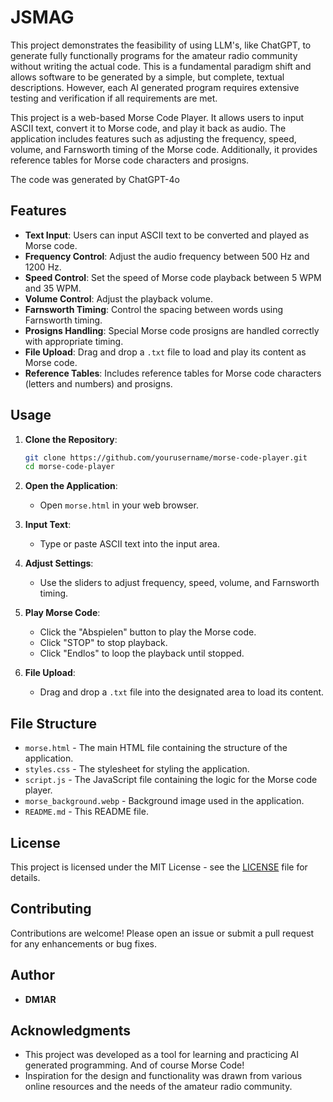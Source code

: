
# JSMAG

This project demonstrates the feasibility of using LLM's, like ChatGPT, to generate fully functionally programs for the amateur radio community without writing the actual code. This is a fundamental paradigm shift and allows software to be generated by a simple, but complete, textual descriptions. However, each AI generated program requires
extensive testing and verification if all requirements are met.

This project is a web-based Morse Code Player. It allows users to input ASCII text, convert it to Morse code, and play it back as audio. The application includes features such as adjusting the frequency, speed, volume, and Farnsworth timing of the Morse code. Additionally, it provides reference tables for Morse code characters and prosigns.

The code was generated by ChatGPT-4o

## Features

- **Text Input**: Users can input ASCII text to be converted and played as Morse code.
- **Frequency Control**: Adjust the audio frequency between 500 Hz and 1200 Hz.
- **Speed Control**: Set the speed of Morse code playback between 5 WPM and 35 WPM.
- **Volume Control**: Adjust the playback volume.
- **Farnsworth Timing**: Control the spacing between words using Farnsworth timing.
- **Prosigns Handling**: Special Morse code prosigns are handled correctly with appropriate timing.
- **File Upload**: Drag and drop a `.txt` file to load and play its content as Morse code.
- **Reference Tables**: Includes reference tables for Morse code characters (letters and numbers) and prosigns.

## Usage

1. **Clone the Repository**:
   ```bash
   git clone https://github.com/yourusername/morse-code-player.git
   cd morse-code-player
   ```

2. **Open the Application**:
   - Open `morse.html` in your web browser.

3. **Input Text**:
   - Type or paste ASCII text into the input area.

4. **Adjust Settings**:
   - Use the sliders to adjust frequency, speed, volume, and Farnsworth timing.

5. **Play Morse Code**:
   - Click the "Abspielen" button to play the Morse code.
   - Click "STOP" to stop playback.
   - Click "Endlos" to loop the playback until stopped.

6. **File Upload**:
   - Drag and drop a `.txt` file into the designated area to load its content.

## File Structure

- `morse.html` - The main HTML file containing the structure of the application.
- `styles.css` - The stylesheet for styling the application.
- `script.js` - The JavaScript file containing the logic for the Morse code player.
- `morse_background.webp` - Background image used in the application.
- `README.md` - This README file.

## License

This project is licensed under the MIT License - see the [LICENSE](LICENSE) file for details.

## Contributing

Contributions are welcome! Please open an issue or submit a pull request for any enhancements or bug fixes.

## Author

- **DM1AR**

## Acknowledgments

- This project was developed as a tool for learning and practicing AI generated programming. And of course Morse Code!
- Inspiration for the design and functionality was drawn from various online resources and the needs of the amateur radio community.


